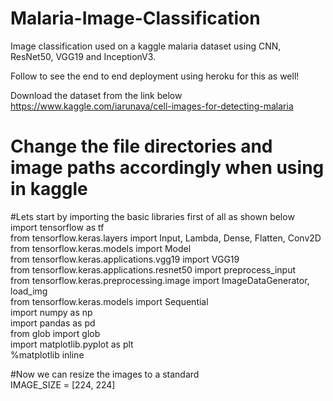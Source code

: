 # Malaria-Image-Classification
Image classification used on a kaggle malaria dataset using CNN, ResNet50, VGG19 and InceptionV3.

Follow to see the end to end deployment using heroku for this as well!

Download the dataset from the link below
https://www.kaggle.com/iarunava/cell-images-for-detecting-malaria

# Change the file directories and image paths accordingly when using in kaggle

#Lets start by importing the basic libraries first of all as shown below\
import tensorflow as tf\
from tensorflow.keras.layers import Input, Lambda, Dense, Flatten, Conv2D\
from tensorflow.keras.models import Model\
from tensorflow.keras.applications.vgg19 import VGG19\
from tensorflow.keras.applications.resnet50 import preprocess_input\
from tensorflow.keras.preprocessing.image import ImageDataGenerator, load_img\
from tensorflow.keras.models import Sequential\
import numpy as np\
import pandas as pd\
from glob import glob\
import matplotlib.pyplot as plt\
%matplotlib inline

#Now we can resize the images to a standard\
IMAGE_SIZE = [224, 224]
